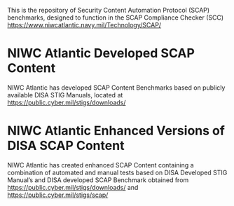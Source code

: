 This is the repository of Security Content Automation Protocol (SCAP) benchmarks, designed to function in the SCAP Compliance Checker (SCC) https://www.niwcatlantic.navy.mil/Technology/SCAP/

  # NIWC Atlantic Developed SCAP Content
  
  NIWC Atlantic has developed SCAP Content Benchmarks based on publicly available DISA STIG Manuals, located at https://public.cyber.mil/stigs/downloads/

  # NIWC Atlantic Enhanced Versions of DISA SCAP Content
  
  NIWC Atlantic has created enhanced SCAP Content containing a combination of automated and manual tests based on DISA Developed STIG Manual’s and DISA developed SCAP Benchmark obtained from https://public.cyber.mil/stigs/downloads/ and https://public.cyber.mil/stigs/scap/
